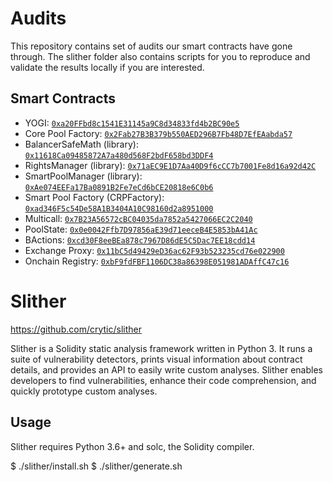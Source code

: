# Audits

This repository contains set of audits our smart contracts have gone through.
The slither folder also contains scripts for you to reproduce and validate the results locally if you are interested.

## Smart Contracts

* YOGI: [`0xa20FFbd8c1541E31145a9C8d34833fd4b2BC90e5`](https://bscscan.com/address/0xa20FFbd8c1541E31145a9C8d34833fd4b2BC90e5#code)
* Core Pool Factory: [`0x2Fab27B3B379b550AED296B7Fb48D7EfEAabda57`](https://bscscan.com/address/0x2Fab27B3B379b550AED296B7Fb48D7EfEAabda57#code)
* BalancerSafeMath \(library\): [`0x11618Ca09485872A7a480d568F2bdF658bd3DDF4`](https://bscscan.com/address/0x11618Ca09485872A7a480d568F2bdF658bd3DDF4#code)
* RightsManager \(library\): [`0x71aEC9E1D7Aa40D9f6cCC7b7001Fe8d16a92d42C`](https://bscscan.com/address/0x71aEC9E1D7Aa40D9f6cCC7b7001Fe8d16a92d42C#code)
* SmartPoolManager \(library\): [`0xAe074EEFa17Ba0891B2Fe7eCd6bCE20818e6C0b6`](https://bscscan.com/address/0xAe074EEFa17Ba0891B2Fe7eCd6bCE20818e6C0b6#code)
* Smart Pool Factory \(CRPFactory\): [`0xad346F5c54De58A1B3404A10C98160d2a8951000`](https://bscscan.com/address/0xad346F5c54De58A1B3404A10C98160d2a8951000#code)
* Multicall: [`0x7B23A56572cBC04035da7852a5427066EC2C2040`](https://bscscan.com/address/0x7B23A56572cBC04035da7852a5427066EC2C2040#code)
* PoolState: [`0x0e0042Ffb7D97856aE39d71eeceB4E5853bA41Ac`](https://bscscan.com/address/0x0e0042Ffb7D97856aE39d71eeceB4E5853bA41Ac#code)
* BActions: [`0xcd30F8eeBEa878c7967D86dE5C5Dac7EE18cdd14`](https://bscscan.com/address/0xcd30F8eeBEa878c7967D86dE5C5Dac7EE18cdd14#code)
* Exchange Proxy: [`0x11bC5d49429eD36ac62F93b523235cd76e022900`](https://bscscan.com/address/0x11bC5d49429eD36ac62F93b523235cd76e022900#code)
* Onchain Registry: [`0xbF9fdFBF1106DC38a86398E051981ADAffC47c16`](https://bscscan.com/address/0xbF9fdFBF1106DC38a86398E051981ADAffC47c16#code)


# Slither

https://github.com/crytic/slither

Slither is a Solidity static analysis framework written in Python 3. It runs a suite of vulnerability detectors, prints visual information about contract details, and provides an API to easily write custom analyses. Slither enables developers to find vulnerabilities, enhance their code comprehension, and quickly prototype custom analyses.

## Usage 

Slither requires Python 3.6+ and solc, the Solidity compiler.

$ ./slither/install.sh
$ ./slither/generate.sh
